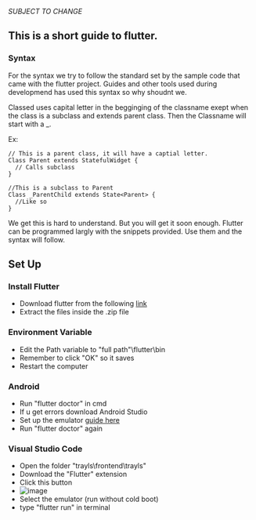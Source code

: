 *SUBJECT TO CHANGE*


## This is a short guide to flutter.

### Syntax

For the syntax we try to follow the standard set by the sample code that came with the flutter project. Guides and other tools used during developmend has used this syntax so why shoudnt we.

Classed uses capital letter in the begginging of the classname exept when the class is a subclass and extends parent class. Then the Classname will start with a _.

Ex:

```
// This is a parent class, it will have a captial letter.
Class Parent extends StatefulWidget {
  // Calls subclass
}

//This is a subclass to Parent
Class _ParentChild extends State<Parent> {
  //Like so
}

```

We get this is hard to understand. But you will get it soon enough. Flutter can be programmed largly with the snippets provided. Use them and the syntax will follow.

## Set Up

### Install Flutter

- Download flutter from the following [link](https://docs.flutter.dev/get-started/install)
- Extract the files inside the .zip file

### Environment Variable

- Edit the Path variable to "full path"\flutter\bin
- Remember to click "OK" so it saves
- Restart the computer

### Android 

- Run "flutter doctor" in cmd
- If u get errors download Android Studio
- Set up the emulator [guide here](https://github.com/NTIG-Uppsala/trayls/blob/main/android-studio.md)
- Run "flutter doctor" again

### Visual Studio Code

- Open the folder "trayls\frontend\trayls"
- Download the "Flutter" extension
- Click this button
- ![image](https://user-images.githubusercontent.com/62390271/150762227-6d9c61b7-85d7-45b9-81a0-55655e4d6769.png)
- Select the emulator (run without cold boot)
- type "flutter run" in terminal

